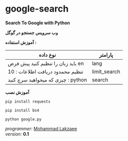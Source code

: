 # google-search
**Search To Google with Python**


**وب سرویس جستجو در گوگل**

**آموزش استفاده :**

نوع داده | پارامتر
------------ | -------------
باید زبان را تنظیم کنید پیش فرض en | lang
تنظیم محمدود دریافت اطلاعات : 10 | limit_search
چیزی که میخواهید سرچ کنید : python | search


**آموزش نصب**


`pip install requests`

`pip install bs4`

`python google.py`


_programmer:_ [Mohammad Lakzaee](https://t.me/PrgrmrDv)
</br>
_version:_ **0.1**
